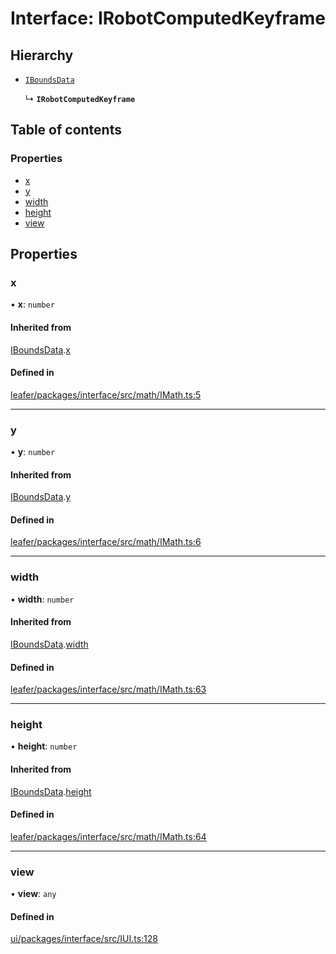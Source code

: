 # Interface: IRobotComputedKeyframe

## Hierarchy

- [`IBoundsData`](IBoundsData.md)

  ↳ **`IRobotComputedKeyframe`**

## Table of contents

### Properties

- [x](IRobotComputedKeyframe.md#x)
- [y](IRobotComputedKeyframe.md#y)
- [width](IRobotComputedKeyframe.md#width)
- [height](IRobotComputedKeyframe.md#height)
- [view](IRobotComputedKeyframe.md#view)

## Properties

### x

• **x**: `number`

#### Inherited from

[IBoundsData](IBoundsData.md).[x](IBoundsData.md#x)

#### Defined in

[leafer/packages/interface/src/math/IMath.ts:5](https://github.com/leaferjs/leafer/blob/8db572e/packages/interface/src/math/IMath.ts#L5)

___

### y

• **y**: `number`

#### Inherited from

[IBoundsData](IBoundsData.md).[y](IBoundsData.md#y)

#### Defined in

[leafer/packages/interface/src/math/IMath.ts:6](https://github.com/leaferjs/leafer/blob/8db572e/packages/interface/src/math/IMath.ts#L6)

___

### width

• **width**: `number`

#### Inherited from

[IBoundsData](IBoundsData.md).[width](IBoundsData.md#width)

#### Defined in

[leafer/packages/interface/src/math/IMath.ts:63](https://github.com/leaferjs/leafer/blob/8db572e/packages/interface/src/math/IMath.ts#L63)

___

### height

• **height**: `number`

#### Inherited from

[IBoundsData](IBoundsData.md).[height](IBoundsData.md#height)

#### Defined in

[leafer/packages/interface/src/math/IMath.ts:64](https://github.com/leaferjs/leafer/blob/8db572e/packages/interface/src/math/IMath.ts#L64)

___

### view

• **view**: `any`

#### Defined in

[ui/packages/interface/src/IUI.ts:128](https://github.com/leaferjs/leafer-ui/blob/63b7718/packages/interface/src/IUI.ts#L128)
